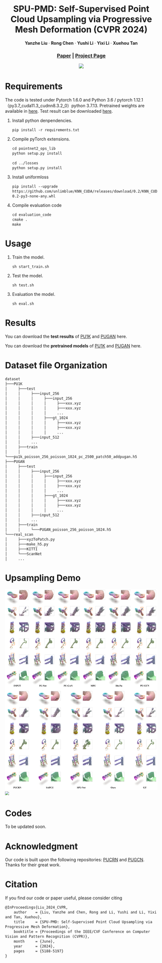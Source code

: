 
<p align="center">

  <h1 align="center">SPU-PMD: Self-Supervised Point Cloud Upsampling via Progressive Mesh Deformation (CVPR 2024) </h1>
  <p align="center">
     <a><strong>Yanzhe Liu</strong></a>
    ·
    <a><strong>Rong Chen</strong></a>
    ·
    <a><strong>Yushi Li</strong></a>
    ·
    <a><strong>Yixi Li</strong></a>
    ·
    <a><strong>Xuehou Tan</strong></a>

  </p>
  
  <h3 align="center"><a href="https://openaccess.thecvf.com/content/CVPR2024/html/Liu_SPU-PMD_Self-Supervised_Point_Cloud_Upsampling_via_Progressive_Mesh_Deformation_CVPR_2024_paper.html">Paper</a> | <a href="https://github.com/lyz21/SPU-PMD/">Project Page</a></h3>
  <div align="center"></div>
</p>

<p align="center">
  <img src="./img/Overview_v2.png" width="780" />
</p>



# Requirements
The code is tested under Pytorch 1.6.0 and Python 3.6 / pytorch 1.12.1（py3.7_cuda11.3_cudnn8.3.2_0）python 3.7.13. Pretrained weights are available in [here](https://drive.google.com/drive/folders/1pMtT6xVw617xGcBWEcL9icTPKc7NUVPr?usp=drive_link). Test result can be downloaded [here](https://drive.google.com/drive/folders/1pMtT6xVw617xGcBWEcL9icTPKc7NUVPr?usp=drive_link).

1. Install python denpendencies.
   ```shell
   pip install -r requirements.txt
   ```
2. Compile pyTorch extensions.
   ```shell
   cd pointnet2_ops_lib
   python setup.py install
    
   cd ../losses
   python setup.py install
   ```
3. Install uniformloss
   ```shell
   pip install --upgrade https://github.com/unlimblue/KNN_CUDA/releases/download/0.2/KNN_CUDA-0.2-py3-none-any.whl
   ```
4. Compile evaluation code
   ```shell
   cd evaluation_code
   cmake .
   make
   ```
# Usage
1. Train the model.
   ```shell
   sh start_train.sh
   ```
2. Test the model.
   ```shell
   sh test.sh
   ```
3. Evaluation the model.
   ```shell
   sh eval.sh
   ```

# Results

You can download the **test results** of [PU1K](https://drive.google.com/drive/folders/1-Q1_xtnvBqGEfXQKhJOHQN__-OZN_xcY?usp=drive_link) and [PUGAN](https://drive.google.com/drive/folders/1rYZ0__Z1ZiZAJBlBNRk-p01Qd2mYeyRo?usp=drive_link) here.

You can download the **pretrained models** of [PU1K](https://drive.google.com/file/d/1v26YqHQ3CKZjSFOS3zW9F_SooAg5iyI9/view?usp=drive_link) and [PUGAN](https://drive.google.com/file/d/1576rtdgEoaO9D-6EbmwEJbgWbqEY7taf/view?usp=drive_link) here.

# Dataset file Organization
```
dataset
├───PU1K 
│     ├───test
│     │     ├───input_256
│     │     │     ├───input_256
│     │     │     │     ├───xxx.xyz
│     │     │     │     ├───xxx.xyz
│     │     │     │     ...
│     │     │     ├───gt_1024
│     │     │     │     ├───xxx.xyz
│     │     │     │     ├───xxx.xyz
│     │     │     │     ...
│     │     ├───input_512
│     │     ...
│     ├───train
│     │     └───pu1k_poisson_256_poisson_1024_pc_2500_patch50_addpugan.h5
├───PUGAN
│     ├───test
│     │     ├───input_256
│     │     │     ├───input_256
│     │     │     │     ├───xxx.xyz
│     │     │     │     ├───xxx.xyz
│     │     │     │     ...
│     │     │     ├───gt_1024
│     │     │     │     ├───xxx.xyz
│     │     │     │     ├───xxx.xyz
│     │     │     │     ...
│     │     ├───input_512
│     │     ...
│     ├───train
│     │     └───PUGAN_poisson_256_poisson_1024.h5
└───real_scan
│     ├───xyzToPatch.py	
│     ├───make_h5.py	
│     ├───KITTI
│     └───ScanNet
│     ...
```

# Upsampling Demo

<img src="./img/result-pu1k.png" style="zoom:80%;" />

<img src="./img/result-scannet.png" style="zoom:80%;" />


# Codes
To be updated soon.

# Acknowledgment
Our code is built upon the following repositories: [PUCRN](https://github.com/hikvision-research/3DVision/tree/main/PointUpsampling/PUCRN) and [PUGCN](https://github.com/guochengqian/PU-GCN). Thanks for their great work.

# Citation
If you find our code or paper useful, please consider citing
```
@InProceedings{Liu_2024_CVPR,
    author    = {Liu, Yanzhe and Chen, Rong and Li, Yushi and Li, Yixi and Tan, Xuehou},
    title     = {SPU-PMD: Self-Supervised Point Cloud Upsampling via Progressive Mesh Deformation},
    booktitle = {Proceedings of the IEEE/CVF Conference on Computer Vision and Pattern Recognition (CVPR)},
    month     = {June},
    year      = {2024},
    pages     = {5188-5197}
}
```

